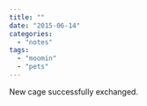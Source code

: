 ```yaml
---
title: ""
date: "2015-06-14"
categories: 
  - "notes"
tags: 
  - "moomin"
  - "pets"
---
```


New cage successfully exchanged.
